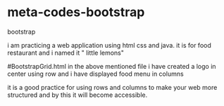 # meta-codes-bootstrap
bootstrap

i am practicing a web application  using  html css and java. it is for food restaurant and i named it " little lemons" 

#BootstrapGrid.html
in  the above mentioned file i have created a logo in center using row and i  have displayed food menu  in columns
 
 it is a good practice for using rows and columns to make your web more structured and by this it will  become accessible.
 
 
